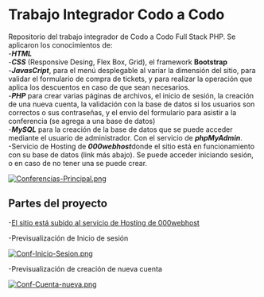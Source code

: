 # Trabajo Integrador Codo a Codo

Repositorio del trabajo integrador de Codo a Codo Full Stack PHP. Se aplicaron los conocimientos de:<br>
-***HTML***  <br>
-***CSS*** (Responsive Desing, Flex Box, Grid), el framework **Bootstrap**<br>
-***JavasCript***, para el menú desplegable al variar la dimensión del sitio,  para validar el formulario de compra de tickets, y para realizar la operación que aplica los descuentos en caso de que sean necesarios.<br>
-***PHP*** para crear varias páginas de archivos, el inicio de sesión, la creación de una nueva cuenta,  la validación con la base de datos si los usuarios son correctos o sus contraseñas, y el envio del formulario para asistir a la conferencia (se agrega a una base de datos)<br>
-***MySQL*** para la creación de la base de datos que se puede acceder mediante el usuario de administrador. Con el servicio de ***phpMyAdmin***.<br>
-Servicio de Hosting de ***000webhost***donde el sitio está en funcionamiento con su base de datos (link más abajo). Se puede acceder iniciando sesión, o en caso de no tener una se puede crear.

[![Conferencias-Principal.png](https://i.postimg.cc/SRFLMPF0/Conferencias-Principal.png)](https://postimg.cc/YGRmcbC8)

## Partes del proyecto

-[El sitio está subido al servicio de Hosting de 000webhost](https://conferenciasbsas.000webhostapp.com/integrador%20front%20end/login.php)

-Previsualización de Inicio de sesión

[![Conf-Inicio-Sesion.png](https://i.postimg.cc/QCJ7WxJ5/Conf-Inicio-Sesion.png)](https://postimg.cc/n9Mryx5c)

-Previsualización de creación de nueva cuenta

[![Conf-Cuenta-nueva.png](https://i.postimg.cc/268Nf0XD/Conf-Cuenta-nueva.png)](https://postimg.cc/TyS4VJ67)

